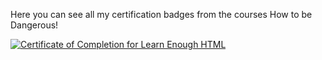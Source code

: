Here you can see all my certification badges from the courses How to be Dangerous!

<a href="https://www.learnenough.com/certificates/74436ff4"><img src="https://www.learnenough.com/certificates/74436ff4/html-tutorial.svg" alt="Certificate of Completion for Learn Enough HTML"></a>
